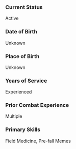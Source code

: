 ### Current Status
Active

### Date of Birth
Unknown

### Place of Birth
Unknown

### Years of Service
Experienced

### Prior Combat Experience
Multiple

### Primary Skills
Field Medicine, Pre-fall Memes